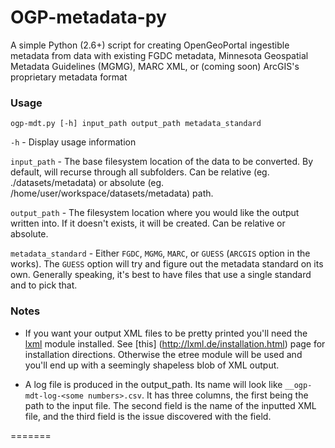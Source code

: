 # OGP-metadata-py
A simple Python (2.6+) script for creating OpenGeoPortal ingestible metadata from data with existing FGDC metadata, Minnesota Geospatial Metadata Guidelines (MGMG), MARC XML, or (coming soon) ArcGIS's proprietary metadata format

### Usage
`ogp-mdt.py [-h] input_path output_path metadata_standard`


`-h` - Display usage information  


`input_path` - The base filesystem location of the data to be converted. By default, will recurse through all subfolders. Can be relative (eg. ./datasets/metadata) or absolute (eg. /home/user/workspace/datasets/metadata) path.


`output_path` - The filesystem location where you would like the output written into. If it doesn't exists, it will be created. Can be relative or absolute.  


`metadata_standard` - Either `FGDC`, `MGMG`, `MARC`, or `GUESS` (`ARCGIS` option in the works). The `GUESS` option will try and figure out the metadata standard on its own. Generally speaking, it's best to have files that use a single standard and to pick that.


### Notes

- If you want your output XML files to be pretty printed you'll need the [lxml](http://lxml.de/) module installed. See [this] (http://lxml.de/installation.html) page for installation directions. Otherwise the etree module will be used and you'll end up with a seemingly shapeless blob of XML output.

- A log file is produced in the output_path. Its name will look like `__ogp-mdt-log-<some numbers>.csv`. It has three columns, the first being the path to the input file. The second field is the name of the inputted XML file, and the third field is the issue discovered with the field.

=======


